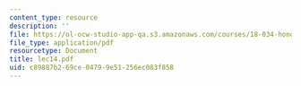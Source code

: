 ```yaml
---
content_type: resource
description: ''
file: https://ol-ocw-studio-app-qa.s3.amazonaws.com/courses/18-034-honors-differential-equations-spring-2004/c89887b269ce04799e51256ec083f858_lec14.pdf
file_type: application/pdf
resourcetype: Document
title: lec14.pdf
uid: c89887b2-69ce-0479-9e51-256ec083f858
---
```

